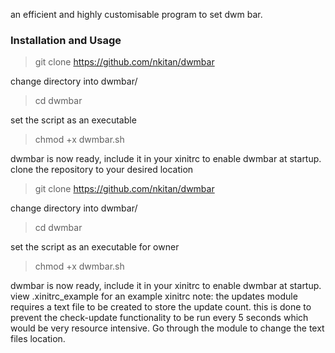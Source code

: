 an efficient and highly customisable program to set dwm bar.

### Installation and Usage
> git clone https://github.com/nkitan/dwmbar


change directory into dwmbar/

> cd dwmbar


set the script as an executable

> chmod +x dwmbar.sh


dwmbar is now ready, include it in your xinitrc to enable dwmbar at startup.
clone the repository to your desired location

> git clone https://github.com/nkitan/dwmbar


change directory into dwmbar/

> cd dwmbar


set the script as an executable for owner

> chmod +x dwmbar.sh


dwmbar is now ready, include it in your xinitrc to enable dwmbar at startup.
view .xinitrc_example for an example xinitrc
note: the updates module requires a text file to be created to store the update count.
this is done to prevent the check-update functionality to be run every 5 seconds
which would be very resource intensive.
Go through the module to change the text files
location.
